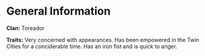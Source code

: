 <!-- TITLE: Lisette -->
<!-- SUBTITLE: Lisette, the prince -->

# General Information
**Clan:** Toreador

**Traits:** Very concerned with appearances.  Has been empowered in the Twin Cities for a conciderable time.  Has an iron fist and is quick to anger.  